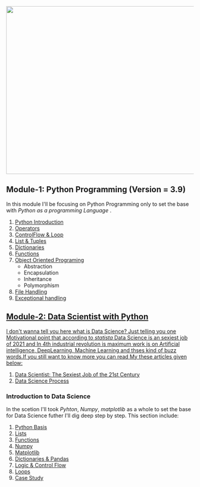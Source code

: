 <img src= "https://github.com/qasim1020/100DaysOfCode/blob/main/images/banner.png" width=1200 height=450>

## Module-1: Python Programming (Version = 3.9)
In this module I'll be focusing on Python Programming only to set the base with <em>Python as a programming Language</em> .
<ol>
<li><a href="https://github.com/qasim1020/100DaysOfCode/blob/main/Day1%20python_introduction/Day1%20Python%20Introduction.ipynb">Python Introduction</a></li>
<li><a href = "https://github.com/qasim1020/100DaysOfCode/blob/main/Day2%20operators/Day2%20python_operators.ipynb">Operators</a></li>
<li><a href = "https://github.com/qasim1020/100DaysOfCode/blob/main/Day3%20control_flow%20%26%20loops/control_flow%20%26%20loops.ipynb">ControlFlow & Loop</a></li>
<li><a href = "https://github.com/qasim1020/100DaysOfCode/tree/main/Day4%20list%20%26%20tuples">List & Tuples</a></li>
<li><a href = "https://github.com/qasim1020/100DaysOfCode/tree/main/Day5%20dictionaries">Dictionaries</a></li>
<li><a href = "https://github.com/qasim1020/100DaysOfCode/blob/main/Day6%20functions/functions.ipynb">Functions</a></li>
<li><a href = "https://github.com/qasim1020/100DaysOfCode/tree/main/Day7%20OOP">Object Oriented Programing</a>
     <ul>
        <li>Abstraction</li>
        <li>Encapsulation</li>
        <li>Inheritance</li>
        <li>Polymorphism</li>
    </ul></li>
  <li><a href = "">File Handling</li>
  <li><a href = "">Exceptional handling</i> 
</ol>

## Module-2: <strong>Data Scientist</strong> with <strong>Python</strong>
I don't wanna tell you here what is Data Science? Just telling you one Motivational point that according to <em>statista</em> Data Science is an sexiest job of 2021 and In 4th industrial revolution is maximum work is on Artificial intelligence, DeepLearning, Machine Learning and thses kind of buzz words.If you still want to know more you can read My these articles given below:
 <ol>
 <li><a href= "https://qasim1020.medium.com/data-scientist-the-sexiest-job-of-the-21st-century-9b81b680d54a">Data Scientist: The Sexiest Job of the 21st Century</a></li>
 <li><a href= "https://qasim1020.medium.com/data-science-process-386cca0e70e">Data Science Process</a></li>  
 </ol>
<h3> Introduction to Data Science </h3>
In the scetion I'll took <em>Pyhton</em>, <em>Numpy</em>, <em>matplotlib</em> as a whole to set the base for Data Science futher I'll dig deep step by step. This section include:
 <ol>
 <li><a href= "https://github.com/qasim1020/100DaysOfCode/blob/main/Introduction%20to%20Data%20Science/Part-1/class1_python%20Basis.ipynb">Python Basis</a></li>
 <li><a href= "https://github.com/qasim1020/100DaysOfCode/blob/main/Introduction%20to%20Data%20Science/Part-1/class2_python%20list.ipynb">Lists</a></li> 
 <li><a href= "https://github.com/qasim1020/100DaysOfCode/blob/main/Introduction%20to%20Data%20Science/Part-1/class3_funtions.ipynb">Functions</a></li>  
 <li><a href= "https://github.com/qasim1020/100DaysOfCode/blob/main/Introduction%20to%20Data%20Science/Part-1/class4_Numpy.ipynb">Numpy</a></li> 
 <li><a href= "https://github.com/qasim1020/100DaysOfCode/blob/main/Introduction%20to%20Data%20Science/Part-2/class1_matplotlib.ipynb">Matplotlib</a></li>
 <li><a href= "https://github.com/qasim1020/100DaysOfCode/blob/main/Introduction%20to%20Data%20Science/Part-2/class2_dictionaries%20%26%20pandas.ipynb">Dictionaries & Pandas</a></li>
 <li><a href= "https://github.com/qasim1020/100DaysOfCode/blob/main/Introduction%20to%20Data%20Science/Part-2/class3_logic%2C%20control-flow%20and%20filtering.ipynb">Logic & Control Flow</a></li>
 <li><a href= "https://github.com/qasim1020/100DaysOfCode/blob/main/Introduction%20to%20Data%20Science/Part-2/class4_loops.ipynb">Loops</a></li>
 <li><a href= "https://github.com/qasim1020/100DaysOfCode/blob/main/Introduction%20to%20Data%20Science/Part-2/class5_Case%20Study%20(Hacker%20Statistics).ipynb">Case Study</a></li>
 </ol>
